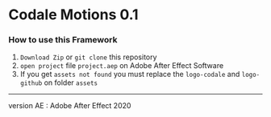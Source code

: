 # **Codale Motions 0.1**

### **How to use this Framework**

1. `Download Zip` or `git clone` this repository
2. `open project` file `project.aep` on Adobe After Effect Software
3. If you get `assets not found` you must replace the `logo-codale` and `logo-github` on folder `assets`

---
version AE : Adobe After Effect 2020
